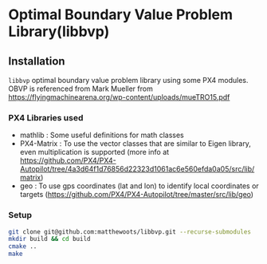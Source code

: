 # Optimal Boundary Value Problem Library(libbvp)

## Installation
`libbvp` optimal boundary value problem library using some PX4 modules. OBVP is referenced from Mark Mueller from https://flyingmachinearena.org/wp-content/uploads/mueTRO15.pdf

### PX4 Libraries used
- mathlib : Some useful definitions for math classes
- PX4-Matrix : To use the vector classes that are similar to Eigen library, even multiplication is supported (more info at https://github.com/PX4/PX4-Autopilot/tree/4a3d64f1d76856d22323d1061ac6e560efda0a05/src/lib/matrix)
- geo : To use gps coordinates (lat and lon) to identify local coordinates or targets (https://github.com/PX4/PX4-Autopilot/tree/master/src/lib/geo)

### Setup
```bash
git clone git@github.com:matthewoots/libbvp.git --recurse-submodules
mkdir build && cd build
cmake ..
make
```